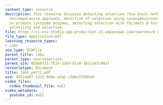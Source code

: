 ```yaml
---
content_type: resource
description: This resource dicusses detecting selection ?two basic methods and a new,
  noncomparative approach, detection of selection using synonymous/nonsynonymous ratios
  in primate lysozyme enzymes, detecting selection with Tajima?s D test, and codon
  volatility and selection.
file: https://ol-ocw-studio-app-production.s3.amazonaws.com/courses/6-877j-computational-evolutionary-biology-fall-2005/4952a99752320daea5a2c304c57592a9_lab3_part1.pdf
file_type: application/pdf
learning_resource_types:
- Labs
ocw_type: OCWFile
parent_title: Labs
parent_type: CourseSection
parent_uid: 05bb9721-7533-33e3-81a0-181ca03c40a7
resourcetype: Document
title: lab3_part1.pdf
uid: 4952a997-5232-0dae-a5a2-c304c57592a9
video_files:
  video_thumbnail_file: null
video_metadata:
  youtube_id: null
---
```

